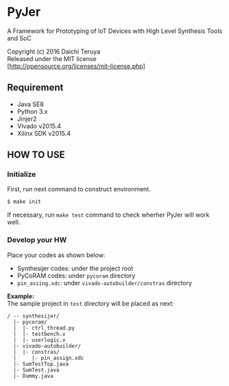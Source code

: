 PyJer
=====

A Framework for Prototyping of IoT Devices
with High Level Synthesis Tools and SoC  

Copyright (c) 2016 Daichi Teruya  
Released under the MIT license  
[http://opensource.org/licenses/mit-license.php]

## Requirement
 * Java SE8
 * Python 3.x
 * Jinjer2
 * Vivado v2015.4
 * Xilinx SDK v2015.4

## HOW TO USE
### Initialize
First, run next command to construct environment.
``` bash
$ make init
```

If necessary, run `make test` command to check wherher
PyJer will work well.

### Develop your HW
Place your codes as shown below:

 * Synthesijer codes: under the project root
 * PyCoRAM codes: under `pycoram` directory
 * `pin_assing.xdc`: under `vivado-autobuilder/constras` directory

**Example:**  
The sample project in `test` directory will be placed as next:
```
/ -- synthesijer/
  |- pycoram/
  |  |- ctrl_thread.py
  |  |- testbench.v
  |  |- userlogic.v
  |- vivado-autobuilder/
  |  |- constras/
  |     |- pin_assign.xdc
  |- SumTestTop.java
  |- SumTest.java
  |- Dummy.java
```

